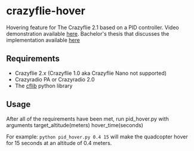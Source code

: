 # crazyflie-hover
Hovering feature for The Crazyflie 2.1 based on a PID controller. 
Video demonstration available [here](https://youtu.be/_ShpK5zyPHQ).
Bachelor's thesis that discusses the implementation available [here](https://trepo.tuni.fi/handle/10024/162266)

## Requirements
- Crazyflie 2.x (Crazyflie 1.0 aka Crazyflie Nano not supported)
- Crazyradio PA or Crazyradio 2.0
- The [cflib](https://github.com/bitcraze/crazyflie-lib-python) python library

## Usage
After all of the requirements have been met, run pid_hover.py with arguments target_altitude(meters) hover_time(seconds)

For example: `python pid_hover.py 0.4 15` will make the quadcopter hover for 15 seconds at an altitude of 0.4 meters.
